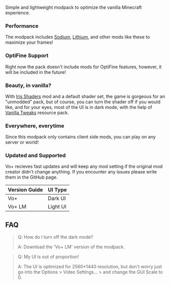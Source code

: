 Simple and lightweight modpack to optimize the vanilla Minecraft experience.

### Performance
The modpack includes [Sodium](https://modrinth.com/mod/sodium), [Lithium](https://modrinth.com/mod/lithium), and other mods like these to maximize your frames!

### OptiFine Support
Right now the pack doesn't include mods for OptiFine features, however, it will be included in the future!

### Beauty, in vanilla?
With [Iris Shaders](https://modrinth.com/mod/iris) mod and a default shader set, the game is gorgeous for an "unmodded" pack, but of course, you can turn the shader off if you would like, and for your eyes, most of the UI is in dark mode, with the help of [Vanilla Tweaks](https://vanillatweaks.net/picker/resource-packs/) resource pack.

### Everywhere, everytime
Since this modpack only contains client side mods, you can play on any server or world!

### Updated and Supported
Vo+ recieves fast updates and will keep any mod setting if the original mod creator didn't change anything. If you encounter any issues please write them in the GitHub page.

| **Version Guide** | **UI Type** |
|-------------------|-------------|
| Vo+               | Dark UI     |
| Vo+ LM            | Light UI    |

## FAQ
> Q: How do I turn off the dark mode?
> 
> A: Download the 'Vo+ LM' version of the modpack.

> Q: My UI is out of proportion!
> 
> A: The UI is optimized for 2560*1440 resolution, but don't worry just go into the Options > Video Settings... > and change the GUI Scale to 0. 
